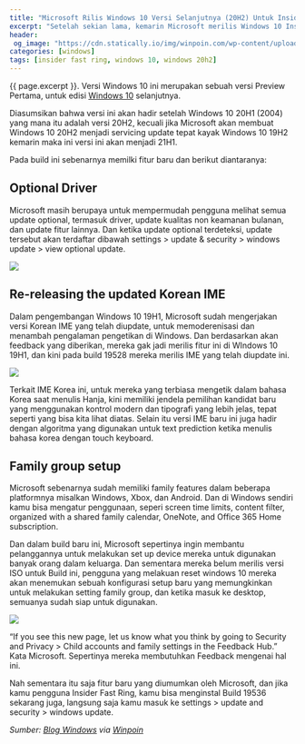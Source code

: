 ```yaml
---
title: "Microsoft Rilis Windows 10 Versi Selanjutnya (20H2) Untuk Insider Fast Ring"
excerpt: "Setelah sekian lama, kemarin Microsoft merilis Windows 10 Insider Preview build 19536 untuk pengguna Insider Fast Ring"
header:
 og_image: "https://cdn.statically.io/img/winpoin.com/wp-content/uploads/2019/12/1576534789_f92952d4b5339c0980ef773a57cc9003-1024x732_story.jpg"
categories: [windows]
tags: [insider fast ring, windows 10, windows 20h2]
---
```

{{ page.excerpt }}. Versi Windows 10 ini merupakan sebuah versi Preview Pertama, untuk edisi [Windows 10](/windows/download-windows-10-iso-without-media-creation-tool/) selanjutnya.

Diasumsikan bahwa versi ini akan hadir setelah Windows 10 20H1 (2004) yang mana itu adalah versi 20H2, kecuali jika Microsoft akan membuat Windows 10 20H2 menjadi servicing update tepat kayak Windows 10 19H2 kemarin maka ini versi ini akan menjadi 21H1.

Pada build ini sebenarnya memilki fitur baru dan berikut diantaranya:

## Optional Driver

Microsoft masih berupaya untuk mempermudah pengguna melihat semua update optional, termasuk driver, update kualitas non keamanan bulanan, dan update fitur lainnya. Dan ketika update optional terdeteksi, update tersebut akan terdaftar dibawah settings > update & security > windows update > view optional update.

![](https://cdn.statically.io/winpoin.com/wp-content/uploads/2019/12/1576534789_f92952d4b5339c0980ef773a57cc9003-1024x732_story.jpg)

## Re-releasing the updated Korean IME

Dalam pengembangan Windows 10 19H1, Microsoft sudah mengerjakan versi Korean IME yang telah diupdate, untuk memoderenisasi dan menambah pengalaman pengetikan di Windows. Dan berdasarkan akan feedback yang diberikan, mereka gak jadi merilis fitur ini di WIndows 10 19H1, dan kini pada build 19528 mereka merilis IME yang telah diupdate ini.

![](https://cdn.statically.io/img/winpoin.com/wp-content/uploads/2019/12/1576534794_17baa87bb553ab0d1bc9f5de682d3a7d_story.jpg)

Terkait IME Korea ini, untuk mereka yang terbiasa mengetik dalam bahasa Korea saat menulis Hanja, kini memiliki jendela pemilihan kandidat baru yang menggunakan kontrol modern dan tipografi yang lebih jelas, tepat seperti yang bisa kita lihat diatas. Selain itu versi IME baru ini juga hadir dengan algoritma yang digunakan untuk text prediction ketika menulis bahasa korea dengan touch keyboard.

## Family group setup

Microsoft sebenarnya sudah memiliki family features dalam beberapa platformnya misalkan Windows, Xbox, dan Android. Dan di Windows sendiri kamu bisa mengatur penggunaan, seperi screen time limits, content filter, organized with a shared family calendar, OneNote, and Office 365 Home subscription.

Dan dalam build baru ini, Microsoft sepertinya ingin membantu pelanggannya untuk melakukan set up device mereka untuk digunakan banyak orang dalam keluarga. Dan sementara mereka belum merilis versi ISO untuk Build ini, pengguna yang melakuan reset windows 10 mereka akan menemukan sebuah konfigurasi setup baru yang memungkinkan untuk melakukan setting family group, dan ketika masuk ke desktop, semuanya sudah siap untuk digunakan.

![](https://cdn.statically.io/img/winpoin.com/wp-content/uploads/2019/12/1576534799_df545e6188f866eee1db8f9f73382240_story.jpg)

“If you see this new page, let us know what you think by going to Security and Privacy > Child accounts and family settings in the Feedback Hub.” Kata Microsoft. Sepertinya mereka membutuhkan Feedback mengenai hal ini.

Nah sementara itu saja fitur baru yang diumumkan oleh Microsoft, dan jika kamu pengguna Insider Fast Ring, kamu bisa menginstal Build 19536 sekarang juga, langsung saja kamu masuk ke settings > update and security > windows update.

_Sumber: [Blog Windows](https://blogs.windows.com/windowsexperience/2019/12/16/announcing-windows-10-insider-preview-build-19536/) via [Winpoin](https://winpoin.com/microsoft-rilis-windows-10-versi-selanjutnya-20h2-untuk-insider-fast-ring/)_
